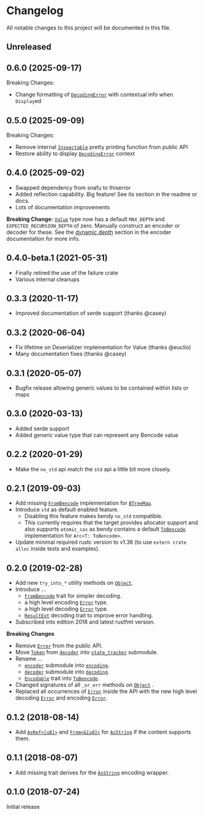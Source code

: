 # Changelog

All notable changes to this project will be documented in this file.

## Unreleased

## 0.6.0 (2025-09-17)

Breaking Changes:
- Change formatting of [`DecodingError`] with contextual info when `Display`ed

## 0.5.0 (2025-09-09)

Breaking Changes:
- Remove internal [`Inspectable`] pretty printing function from public API
- Restore ability to display [`DecodingError`] context

## 0.4.0 (2025-09-02)
- Swapped dependency from snafu to thiserror
- Added reflection capability. Big feature! See its section in the readme or docs.
- Lots of documentation improvements

**Breaking Change:** [`Value`] type now has a default `MAX_DEPTH` and `EXPECTED_RECURSION_DEPTH` of zero. Manually construct an encoder or decoder for these. See the [dynamic depth](https://docs.rs/bendy/latest/bendy/encoding/index.html#dynamic-depth) section in the encoder documentation for more info.

## 0.4.0-beta.1 (2021-05-31)
- Finally retired the use of the failure crate
- Various internal cleanups

## 0.3.3 (2020-11-17)
- Improved documentation of serde support (thanks @casey)

## 0.3.2 (2020-06-04)

- Fix lifetime on Deserializer implementation for Value (thanks @euclio)
- Many documentation fixes (thanks @casey)

## 0.3.1 (2020-05-07)

- Bugfix release allowing generic values to be contained within lists or maps

## 0.3.0 (2020-03-13)

- Added serde support
- Added generic value type that can represent any Bencode value

## 0.2.2 (2020-01-29)

- Make the `no_std` api match the `std` api a little bit more closely.

## 0.2.1 (2019-09-03)

- Add missing [`FromBencode`] implementation for [`BTreeMap`].
- Introduce `std` as default enabled feature.
  - Disabling this feature makes bendy `no_std` compatible.
  - This currently requires that the target provides allocator support and
    also supports `atomic_cas` as bendy contains a default [`ToBencode`]
    implementation for `Arc<T: ToBencode>`.
- Update minimal required rustc version to v1.36 (to use `extern crate alloc`
  inside tests and examples).

## 0.2.0 (2019-02-28)
- Add new `try_into_*` utility methods on [`Object`].
- Introduce ...
  - [`FromBencode`] trait for simpler decoding.
  - a high level encoding [`Error`][`EncodingError`] type.
  - a high level decoding [`Error`][`DecodingError`] type.
  - [`ResultExt`] decoding trait to improve error handling.
- Subscribed into edition 2018 and latest rustfmt version.

**Breaking Changes**

- Remove [`Error`] from the public API.
- Move [`Token`] from [`decoder`] into [`state_tracker`] submodule.
- Rename ...
  - [`encoder`] submodule into [`encoding`].
  - [`decoder`] submodule into [`decoding`].
  - [`Encodable`] trait into [`ToBencode`].
- Changed signatures of all `_or_err` methods on [`Object`] .
- Replaced all occurrences of [`Error`] inside the API with the new high level decoding
  [`Error`][`DecodingError`] and encoding [`Error`][`EncodingError`].

## 0.1.2 (2018-08-14)
- Add [`AsRef<[u8]>`][`AsRef`] and [`From<&[u8]>`][`From`] for [`AsString`] if the content supports them.

## 0.1.1 (2018-08-07)
- Add missing trait derives for the [`AsString`] encoding wrapper.

## 0.1.0 (2018-07-24)
Initial release

<!-- -->

[`AsRef`]: https://doc.rust-lang.org/std/convert/trait.AsRef.html
[`AsString`]: https://docs.rs/bendy/latest/bendy/encoding/struct.AsString.html
[`BTreeMap`]: https://doc.rust-lang.org/std/collections/struct.BTreeMap.html
[`decoder`]: https://docs.rs/bendy/0.1.2/bendy/decoder/index.html
[`decoding`]: https://docs.rs/bendy/latest/bendy/decoding/index.html
[`DecodingError`]: https://docs.rs/bendy/latest/bendy/decoding/struct.Error.html
[`Encodable`]: https://docs.rs/bendy/0.1.2/bendy/encoder/trait.Encodable.html
[`encoder`]: https://docs.rs/bendy/0.1.2/bendy/encoder/index.html
[`encoding`]: https://docs.rs/bendy/latest/bendy/encoding/index.html
[`EncodingError`]: https://docs.rs/bendy/latest/bendy/encoding/struct.Error.html
[`Error`]: https://docs.rs/bendy/0.1.2/bendy/enum.Error.html
[`From`]: https://doc.rust-lang.org/std/convert/trait.From.html
[`FromBencode`]: https://docs.rs/bendy/latest/bendy/decoding/trait.FromBencode.html
[`Inspectable`]: https://docs.rs/bendy/latest/bendy/inspect/enum.Inspectable.html
[`Object`]: https://docs.rs/bendy/latest/bendy/decoding/enum.Object.html
[`ResultExt`]: https://docs.rs/bendy/latest/bendy/decoding/trait.ResultExt.html
[`state_tracker`]: https://docs.rs/bendy/latest/bendy/state_tracker/index.html
[`ToBencode`]: https://docs.rs/bendy/latest/bendy/encoding/trait.ToBencode.html
[`Token`]: https://docs.rs/bendy/latest/bendy/state_tracker/enum.Token.html
[`Value`]: https://docs.rs/bendy/latest/bendy/value/enum.Value.html
